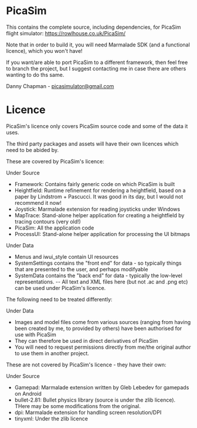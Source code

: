 # PicaSim

This contains the complete source, including dependencies, for PicaSim flight simulator: https://rowlhouse.co.uk/PicaSim/

Note that in order to build it, you will need Marmalade SDK (and a functional licence), which you won't have!

If you want/are able to port PicaSim to a different framework, then feel free to branch the project, but I suggest contacting me in case there are others wanting to do ths same.

Danny Chapman - picasimulator@gmail.com

# Licence

PicaSim's licence only covers PicaSim source code and some of the data it uses.

The third party packages and assets will have their own licences which need to be abided by.

These are covered by PicaSim's licence:

Under Source
- Framework: Contains fairly generic code on which PicaSim is built
- Heightfield: Runtime refinement for rendering a heightfield, based on a paper by Lindstrom + Pascucci. It was good in its day, but I would not recommend it now!
- Joystick: Marmalade extension for reading joysticks under Windows
- MapTrace: Stand-alone helper application for creating a heightfield by tracing contours (very old!)
- PicaSim: All the application code
- ProcessUI: Stand-alone helper application for processing the UI bitmaps

Under Data
- Menus and iwui_style contain UI resources
- SystemSettings contains the "front end" for data - so typically things that are presented to the user, and perhaps modifyable
- SystemData contains the "back end" for data - typically the low-level representations.
-- All text and XML files here (but not .ac and .png etc) can be used under PicaSim's licence.

The following need to be treated differently:

Under Data
- Images and model files come from various sources (ranging from having been created by me, to provided by others) have been authorised for use with PicaSim
- They can therefore be used in direct derivatives of PicaSim
- You will need to request permissions directly from me/the original author to use them in another project.

These are not covered by PicaSim's licence - they have their own:

Under Source
- Gamepad: Marmalade extension written by Gleb Lebedev for gamepads on Android
- bullet-2.81: Bullet physics library (source is under the zlib licence). THere may be some modifications from the original.
- dpi: Marmalade extension for handling screen resolution/DPI
- tinyxml: Under the zlib licence

